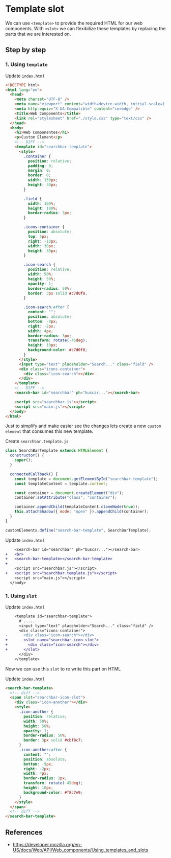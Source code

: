 # Template slot

We can use `<template>` to provide the required HTML for our web components. With `<slot>` we can flexibilize these templates by replacing the parts that we are interested on.

## Step by step

### 1. Using `template`

Update `index.html`

```html
<!DOCTYPE html>
<html lang="en">
  <head>
    <meta charset="UTF-8" />
    <meta name="viewport" content="width=device-width, initial-scale=1.0" />
    <meta http-equiv="X-UA-Compatible" content="ie=edge" />
    <title>Web Components</title>
    <link rel="stylesheet" href="./style.css" type="text/css" />
  </head>
  <body>
    <h1>Web Componentes</h1>
    <p>Custom Element</p>
    <!-- DIFF -->
    <template id="searchbar-template">
      <style>
        .container {
          position: relative;
          padding: 0;
          margin: 0;
          border: 0;
          width: 150px;
          height: 30px;
        }

        .field {
          width: 100%;
          height: 100%;
          border-radius: 3px;
        }

        .icons-container {
          position: absolute;
          top: 5px;
          right: -10px;
          width: 30px;
          height: 30px;
        }

        .icon-search {
          position: relative;
          width: 50%;
          height: 50%;
          opacity: 1;
          border-radius: 50%;
          border: 3px solid #c7d0f8;
        }

        .icon-search:after {
          content: "";
          position: absolute;
          bottom: -9px;
          right: -2px;
          width: 4px;
          border-radius: 3px;
          transform: rotate(-45deg);
          height: 10px;
          background-color: #c7d0f8;
        }
      </style>
      <input type="text" placeholder="Search..." class="field" />
      <div class="icons-container">
        <div class="icon-search"></div>
      </div>
    </template>
    <!-- DIFF -->
    <search-bar id="searchbar" ph="buscar..."></search-bar>

    <script src="searchbar.js"></script>
    <script src="main.js"></script>
  </body>
</html>
```

Just to simplify and make easier see the changes lets create a new `custom element` that consumes this new template.

Create `searchbar.template.js`

```js
class SearchBarTemplate extends HTMLElement {
  constructor() {
    super();
  }

  connectedCallback() {
    const template = document.getElementById("searchbar-template");
    const templateContent = template.content;

    const container = document.createElement("div");
    container.setAttribute("class", "container");

    container.appendChild(templateContent.cloneNode(true));
    this.attachShadow({ mode: "open" }).appendChild(container);
  }
}

customElements.define("search-bar-template", SearchBarTemplate);
```

Update `index.html`

```diff
    <search-bar id="searchbar" ph="buscar..."></search-bar>
+   <br>
+   <search-bar-template></search-bar-template>
+
    <script src="searchbar.js"></script>
+   <script src="searchbar.template.js"></script>
    <script src="main.js"></script>
  </body>
```

### 1. Using `slot`

Update `index.html`

```diff
    <template id="searchbar-template">
      # .....
      <input type="text" placeholder="Search..." class="field" />
      <div class="icons-container">
-       <div class="icon-search"></div>
+       <slot name="searchbar-icon-slot">
+         <div class="icon-search"></div>
+       </slot>
      </div>
    </template>
```

Now we can use this `slot` to re write this part on HTML

Update `index.html`

```html
<search-bar-template>
  <!-- diff -->
  <span slot="searchbar-icon-slot">
    <div class="icon-another"></div>
    <style>
      .icon-another {
        position: relative;
        width: 50%;
        height: 50%;
        opacity: 1;
        border-radius: 50%;
        border: 3px solid #cbf8c7;
      }
      .icon-another:after {
        content: "";
        position: absolute;
        bottom: -9px;
        right: -2px;
        width: 4px;
        border-radius: 3px;
        transform: rotate(-45deg);
        height: 10px;
        background-color: #f8c7e9;
      }
    </style>
  </span>
  <!-- diff -->
</search-bar-template>
```

## References

- https://developer.mozilla.org/en-US/docs/Web/API/Web_components/Using_templates_and_slots
